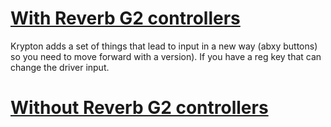 # [With Reverb G2 controllers](#tab/controllers)

Krypton adds a set of things that lead to input in a new way (abxy buttons) so you need to move forward with a version). If you have a reg key that can change the driver input. 

# [Without Reverb G2 controllers](#tab/withoutcontrollers)


